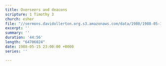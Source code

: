 ```yaml
---
title: Overseers and deacons
scripture: 1 Timothy 3
church: esher
file: "//sermons.davidollerton.org.s3.amazonaws.com/data/1988/1988-05-15.mp3"
excerpt: ''
summary: ''
duration: '44:56'
length: "64706024"
date: 1988-05-15 23:00:00 +0000
series: ''

---
```

